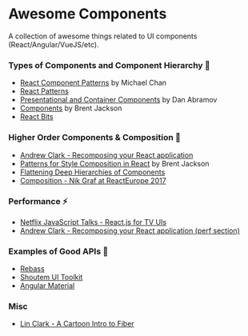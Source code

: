 # Awesome Components
A collection of awesome things related to UI components (React/Angular/VueJS/etc).


### Types of Components and Component Hierarchy 🌲

- [React Component Patterns](https://www.youtube.com/watch?v=YaZg8wg39QQ) by Michael Chan
- [React Patterns](http://reactpatterns.com)
- [Presentational and Container Components](https://medium.com/@dan_abramov/smart-and-dumb-components-7ca2f9a7c7d0#.ah4312963) by Dan Abramov
- [Components](http://jxnblk.com/writing/posts/components) by Brent Jackson
- [React Bits](https://vasanthk.gitbooks.io/react-bits/?q=component)


### Higher Order Components & Composition 🍬
- [Andrew Clark - Recomposing your React application](https://www.youtube.com/watch?v=zD_judE-bXk)
- [Patterns for Style Composition in React](http://jxnblk.com/writing/posts/patterns-for-style-composition-in-react) by Brent Jackson
- [Flattening Deep Hierarchies of Components](http://varun.ca/flattening-deep-hierarchies-of-components/)
- [Composition - Nik Graf at ReactEurope 2017](https://www.youtube.com/watch?v=qJgff2spvzM)


### Performance ⚡️
- [Netflix JavaScript Talks - React.js for TV UIs](https://www.youtube.com/watch?v=5sETJs2_jwo&feature=youtu.be&t=15m55s)
- [Andrew Clark - Recomposing your React application (perf section)](https://www.youtube.com/watch?v=zD_judE-bXk&feature=youtu.be&t=19m10s)


### Examples of Good APIs 💖
- [Rebass](http://jxnblk.com/rebass)
- [Shoutem UI Toolkit](http://shoutem.github.io/docs/ui-toolkit/components/typography)
- [Angular Material](https://material.angular.io/)


### Misc
- [Lin Clark - A Cartoon Intro to Fiber](https://www.youtube.com/watch?v=ZCuYPiUIONs)
